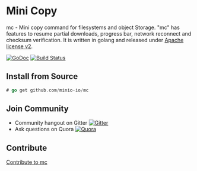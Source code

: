 # Mini Copy

mc - Mini copy command for filesystems and object Storage. "mc" has features to resume partial downloads, progress bar, network reconnect and checksum verification. It is written in golang and released under [Apache license v2](./LICENSE).

[![GoDoc](https://godoc.org/github.com/minio-io/mc?status.svg)](https://godoc.org/github.com/minio-io/mc)
 [![Build Status](https://travis-ci.org/minio-io/mc.svg)](https://travis-ci.org/minio-io/mc)

## Install from Source

```go
# go get github.com/minio-io/mc
```

## Join Community
* Community hangout on Gitter    [![Gitter](https://badges.gitter.im/Join%20Chat.svg)](https://gitter.im/Minio-io/minio?utm_source=badge&utm_medium=badge&utm_campaign=pr-badge&utm_content=badge)
* Ask questions on Quora  [![Quora](http://upload.wikimedia.org/wikipedia/commons/thumb/5/57/Quora_logo.svg/55px-Quora_logo.svg.png)](http://www.quora.com/Minio)

## Contribute

[Contribute to mc](./CONTRIBUTING.md)

